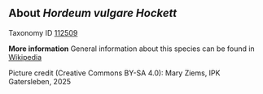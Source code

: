 **About *Hordeum vulgare Hockett***
-------------------------
Taxonomy ID [112509](https://www.uniprot.org/taxonomy/112509)

**More information**
General information about this species can be found in [Wikipedia](https://en.wikipedia.org/wiki/Barley)

Picture credit (Creative Commons BY-SA 4.0): Mary Ziems, IPK Gatersleben, 2025

